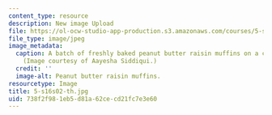 ```yaml
---
content_type: resource
description: New image Upload
file: https://ol-ocw-studio-app-production.s3.amazonaws.com/courses/5-s16-advanced-kitchen-chemistry-spring-2002/738f2f981eb5d81a62cecd21fc7e3e60_5-s16s02-th.jpg
file_type: image/jpeg
image_metadata:
  caption: A batch of freshly baked peanut butter raisin muffins on a cooling rack.
    (Image courtesy of Aayesha Siddiqui.)
  credit: ''
  image-alt: Peanut butter raisin muffins.
resourcetype: Image
title: 5-s16s02-th.jpg
uid: 738f2f98-1eb5-d81a-62ce-cd21fc7e3e60
---
```

